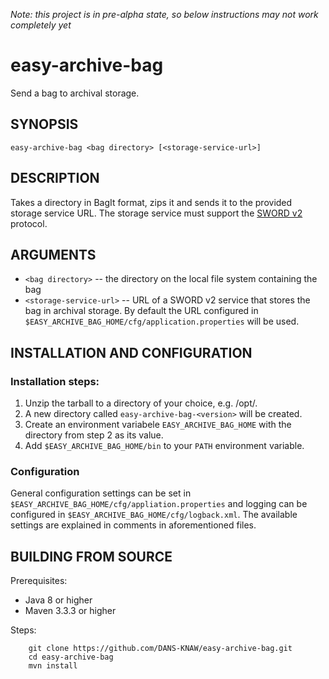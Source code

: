 *Note: this project is in pre-alpha state, so below instructions may not work completely yet*

easy-archive-bag
================

Send a bag to archival storage.


SYNOPSIS
--------

    easy-archive-bag <bag directory> [<storage-service-url>]


DESCRIPTION
-----------

Takes a directory in BagIt format, zips it and sends it to the provided storage service URL. The storage service 
must support the [SWORD v2] protocol.


ARGUMENTS
---------

* ``<bag directory>`` -- the directory on the local file system containing the bag
* ``<storage-service-url>`` -- URL of a SWORD v2 service that stores the bag in archival storage. By default the 
   URL configured in ``$EASY_ARCHIVE_BAG_HOME/cfg/application.properties`` will be used.


INSTALLATION AND CONFIGURATION
------------------------------

### Installation steps:

1. Unzip the tarball to a directory of your choice, e.g. /opt/.
2. A new directory called ``easy-archive-bag-<version>`` will be created.
3. Create an environment variabele ``EASY_ARCHIVE_BAG_HOME`` with the directory from step 2 as its value.
4. Add ``$EASY_ARCHIVE_BAG_HOME/bin`` to your ``PATH`` environment variable.


### Configuration

General configuration settings can be set in ``$EASY_ARCHIVE_BAG_HOME/cfg/appliation.properties`` and logging can be
configured in ``$EASY_ARCHIVE_BAG_HOME/cfg/logback.xml``. The available settings are explained in comments in 
aforementioned files.


BUILDING FROM SOURCE
--------------------

Prerequisites:

* Java 8 or higher
* Maven 3.3.3 or higher
 
Steps:

        git clone https://github.com/DANS-KNAW/easy-archive-bag.git
        cd easy-archive-bag
        mvn install

[SWORD v2]: http://swordapp.github.io/SWORDv2-Profile/SWORDProfile.html

